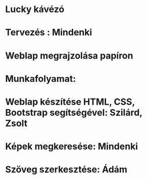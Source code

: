 # Lucky kávézó
# Tervezés : Mindenki
#   Weblap megrajzolása papíron
# Munkafolyamat:
#   Weblap készítése HTML, CSS, Bootstrap segítségével: Szilárd, Zsolt
#   Képek megkeresése: Mindenki
#   Szöveg szerkesztése: Ádám